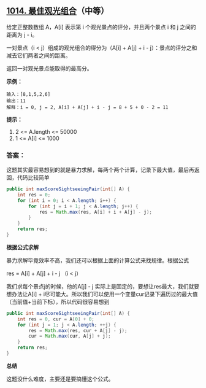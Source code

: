 ## [1014. 最佳观光组合](https://leetcode-cn.com/problems/best-sightseeing-pair/)（中等）

给定正整数数组 A，A[i] 表示第 i 个观光景点的评分，并且两个景点 i 和 j 之间的距离为 j - i。

一对景点（i < j）组成的观光组合的得分为（A[i] + A[j] + i - j）：景点的评分之和减去它们两者之间的距离。

返回一对观光景点能取得的最高分。  



**示例：**

```
输入：[8,1,5,2,6]
输出：11
解释：i = 0, j = 2, A[i] + A[j] + i - j = 8 + 5 + 0 - 2 = 11
```

  

**提示：**

1. 2 <= A.length <= 50000
2. 1 <= A[i] <= 1000

###   

### 答案：

这题其实最容易想到的就是暴力求解，每两个两个计算，记录下最大值，最后再返回，代码比较简单

```java
public int maxScoreSightseeingPair(int[] A) {
    int res = 0;
    for (int i = 0; i < A.length; i++) {
        for (int j = i + 1; j < A.length; j++) {
            res = Math.max(res, A[i] + i + A[j] - j);
        }
    }
    return res;
}
```



**根据公式求解**

暴力求解毕竟效率不高，我们还可以根据上面的计算公式来找规律。根据公式

res = A[i] + A[j] + i - j （i < j）

我们求每个景点j的时候，他的A[j] - j 实际上是固定的，要想让res最大，我们就要想办法让A[i] + i尽可能大。所以我们可以使用一个变量cur记录下遍历过的最大值（当前值+当前下标），所以代码很容易想到

```java
public int maxScoreSightseeingPair(int[] A) {
    int res = 0, cur = A[0] + 0;
    for (int j = 1; j < A.length; ++j) {
        res = Math.max(res, cur + A[j] - j);
        cur = Math.max(cur, A[j] + j);
    }
    return res;
}
```



**总结**

这题没什么难度，主要还是要搞懂这个公式。
